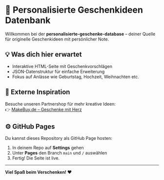 # 🎁 Personalisierte Geschenkideen Datenbank

Willkommen bei der **personalisierte-geschenke-database** – deiner Quelle für originelle Geschenkideen mit persönlicher Note.

## 💡 Was dich hier erwartet

- Interaktive HTML-Seite mit Geschenkvorschlägen
- JSON-Datenstruktur für einfache Erweiterung
- Fokus auf Anlässe wie Geburtstag, Hochzeit, Weihnachten etc.

## 🔗 Externe Inspiration

Besuche unseren Partnershop für mehr kreative Ideen:  
👉 [MakeBuy.de – Geschenke mit Herz](https://www.makebuy.de)

## ⚙️ GitHub Pages

Du kannst dieses Repository als GitHub Page hosten:  
1. In deinem Repo auf **Settings** gehen  
2. Unter **Pages** den Branch `main` und `/` auswählen  
3. Fertig! Die Seite ist live.

---

**Viel Spaß beim Verschenken! ❤️**
